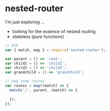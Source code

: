 nested-router
=============

I'm just exploring ...

- looking for the essence of nested routing
- stateless (pure functions)

```js
// ES6
var { match, map } = require('nested-router');

var parent = () => 'root';
var child1 = () => 'child1';
var child2 = () => 'child2';
var grandchild = () => 'grandchild';

// map some routes
var routes = map((match) => {
  match('/', parent, (match) => {
    
  });
});
```

